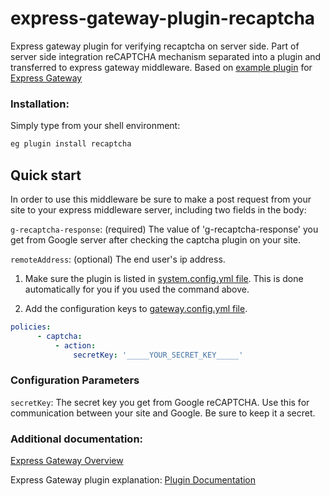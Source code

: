 # express-gateway-plugin-recaptcha
Express gateway plugin for verifying recaptcha on server side. Part of server side integration reCAPTCHA mechanism separated into a plugin and transferred to express gateway middleware.
Based on [example plugin](https://github.com/ExpressGateway/express-gateway-plugin-example) for [Express Gateway](http://www.express-gateway.io/)

### Installation:

Simply type from your shell environment:

```bash
eg plugin install recaptcha
```

## Quick start

In order to use this middleware be sure to make a post request from your site to your express middleware server, including two fields in the body:

`g-recaptcha-response`: (required) The value of 'g-recaptcha-response' you get from Google server after checking the captcha plugin on your site.

`remoteAddress`: (optional) The end user's ip address.

1. Make sure the plugin is listed in [system.config.yml file](https://www.express-gateway.io/docs/configuration/system.config.yml/).
This is done automatically for you if you used the command above.

2. Add the configuration keys to [gateway.config.yml file](https://www.express-gateway.io/docs/configuration/gateway.config.yml/).

```yaml
policies:
      - captcha:
          - action:
              secretKey: '_____YOUR_SECRET_KEY_____'
```

### Configuration Parameters

`secretKey`: The secret key you get from Google reCAPTCHA. Use this for communication between your site and Google. Be sure to keep it a secret.


### Additional documentation:

[Express Gateway Overview](http://www.express-gateway.io/about/)

Express Gateway plugin explanation:
[Plugin Documentation](http://www.express-gateway.io/docs/plugins/)
